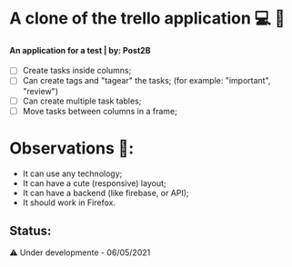 # A clone of the trello application :computer: :memo:
#### An application for a test | by: Post2B
- [ ] Create tasks inside columns;
- [ ] Can create tags and "tagear" the tasks; (for example: "important", "review")
- [ ] Can create multiple task tables;
- [ ] Move tasks between columns in a frame;

# Observations :eyes::
- It can use any technology;
- It can have a cute (responsive) layout;
- It can have a backend (like firebase, or API);
- It should work in Firefox.

## Status:
:warning: Under developmente - 06/05/2021